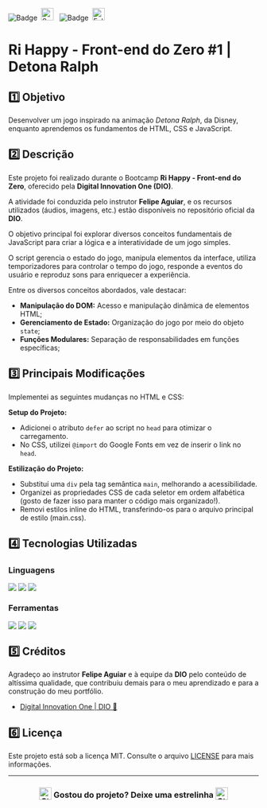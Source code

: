 ![Badge](https://img.shields.io/badge/DIGITAL%20INNOVATION%20ONE-BB2649?style=for-the-badge)&nbsp;&nbsp;<img src="https://raw.githubusercontent.com/Tarikul-Islam-Anik/Animated-Fluent-Emojis/master/Emojis/Activities/Sparkles.png" alt="Sparkles" width="25" height="25" />&nbsp;&nbsp;&nbsp;![Badge](https://img.shields.io/badge/PROJETO-COM%20MENTORIA-FF6F61?style=for-the-badge)&nbsp;&nbsp;<img src="https://raw.githubusercontent.com/Tarikul-Islam-Anik/Animated-Fluent-Emojis/master/Emojis/Hand%20gestures/Folded%20Hands%20Light%20Skin%20Tone.png" alt="Folded Hands Light Skin Tone" width="25" height="25" />

# Ri Happy - Front-end do Zero #1 | Detona Ralph

## 1️⃣ Objetivo
Desenvolver um jogo inspirado na animação *Detona Ralph*, da Disney, enquanto aprendemos os fundamentos de HTML, CSS e JavaScript.

## 2️⃣ Descrição
Este projeto foi realizado durante o Bootcamp **Ri Happy - Front-end do Zero**, oferecido pela **Digital Innovation One (DIO)**.

A atividade foi conduzida pelo instrutor **Felipe Aguiar**, e os recursos utilizados (áudios, imagens, etc.) estão disponíveis no repositório oficial da **DIO**.

O objetivo principal foi explorar diversos conceitos fundamentais de JavaScript para criar a lógica e a interatividade de um jogo simples.

O script gerencia o estado do jogo, manipula elementos da interface, utiliza temporizadores para controlar o tempo do jogo, responde a eventos do usuário e reproduz sons para enriquecer a experiência.

Entre os diversos conceitos abordados, vale destacar:

- **Manipulação do DOM:** Acesso e manipulação dinâmica de elementos HTML;
- **Gerenciamento de Estado:** Organização do jogo por meio do objeto <code>state</code>;
- **Funções Modulares:** Separação de responsabilidades em funções específicas;

## 3️⃣ Principais Modificações
Implementei as seguintes mudanças no HTML e CSS:

**Setup do Projeto:**

- Adicionei o atributo <code>defer</code> ao script no <code>head</code> para otimizar o carregamento.
- No CSS, utilizei <code>@import</code> do Google Fonts em vez de inserir o link no <code>head</code>.

**Estilização do Projeto:**

- Substituí uma <code>div</code> pela tag semântica <code>main</code>, melhorando a acessibilidade.
- Organizei as propriedades CSS de cada seletor em ordem alfabética (gosto de fazer isso para manter o código mais organizado!).
- Removi estilos inline do HTML, transferindo-os para o arquivo principal de estilo (main.css).

## 4️⃣ Tecnologias Utilizadas

### Linguagens
<div style="display:flex;">
  <img src="https://img.shields.io/badge/HTML5-E34F26?style=for-the-badge&logo=html5&logoColor=white">&nbsp;<img src="https://img.shields.io/badge/CSS3-1572B6?style=for-the-badge&logo=css3&logoColor=white">&nbsp;<img src="https://img.shields.io/badge/JavaScript-F7DF1E?style=for-the-badge&logo=javascript&logoColor=black">
</div>

### Ferramentas
<div style="display:flex;">
  <img src="https://img.shields.io/badge/Visual%20Studio%20Code-0078D4?style=for-the-badge&logo=visual-studio-code&logoColor=white">&nbsp;<img src="https://img.shields.io/badge/Git-F05032?style=for-the-badge&logo=git&logoColor=white">&nbsp;<img src="https://img.shields.io/badge/GitHub-404040?style=for-the-badge&logo=github&logoColor=white">
</div>

## 5️⃣ Créditos
Agradeço ao instrutor **Felipe Aguiar** e à equipe da **DIO** pelo conteúdo de altíssima qualidade, que contribuiu demais para o meu aprendizado e para a construção do meu portfólio.
- <a href="https://www.dio.me/" target="_blank">Digital Innovation One | DIO 🔗</a>

## 6️⃣ Licença
Este projeto está sob a licença MIT. Consulte o arquivo [LICENSE](LICENSE) para mais informações.

---

### <div align="center"><img src="https://raw.githubusercontent.com/Tarikul-Islam-Anik/Animated-Fluent-Emojis/master/Emojis/Travel%20and%20places/Star.png" alt="Star" width="25" height="25" style="vertical-align:text-bottom;" /> Gostou do projeto? Deixe uma estrelinha <img src="https://raw.githubusercontent.com/Tarikul-Islam-Anik/Animated-Fluent-Emojis/master/Emojis/Travel%20and%20places/Star.png" alt="Star" width="25" height="25" style="vertical-align:text-bottom;" /></div>